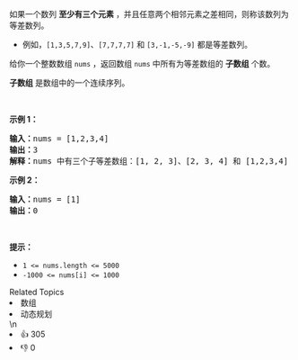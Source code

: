 <p>如果一个数列 <strong>至少有三个元素</strong> ，并且任意两个相邻元素之差相同，则称该数列为等差数列。</p>

<ul>
	<li>例如，<code>[1,3,5,7,9]</code>、<code>[7,7,7,7]</code> 和 <code>[3,-1,-5,-9]</code> 都是等差数列。</li>
</ul>

<div class="original__bRMd">
<div>
<p>给你一个整数数组 <code>nums</code> ，返回数组 <code>nums</code> 中所有为等差数组的 <strong>子数组</strong> 个数。</p>

<p><strong>子数组</strong> 是数组中的一个连续序列。</p>

<p> </p>

<p><strong>示例 1：</strong></p>

<pre>
<strong>输入：</strong>nums = [1,2,3,4]
<strong>输出：</strong>3
<strong>解释：</strong>nums 中有三个子等差数组：[1, 2, 3]、[2, 3, 4] 和 [1,2,3,4] 自身。
</pre>

<p><strong>示例 2：</strong></p>

<pre>
<strong>输入：</strong>nums = [1]
<strong>输出：</strong>0
</pre>

<p> </p>

<p><strong>提示：</strong></p>

<ul>
	<li><code>1 <= nums.length <= 5000</code></li>
	<li><code>-1000 <= nums[i] <= 1000</code></li>
</ul>
</div>
</div>
<div><div>Related Topics</div><div><li>数组</li><li>动态规划</li></div></div>\n<div><li>👍 305</li><li>👎 0</li></div>